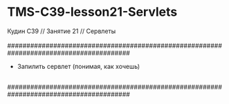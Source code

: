 # TMS-C39-lesson21-Servlets
Кудин С39 // Занятие 21 // Сервлеты<br/>
<br/>
########################################################################################<br/>
- Запилить сервлет (понимая, как хочешь)
</a>
<br/>
########################################################################################
